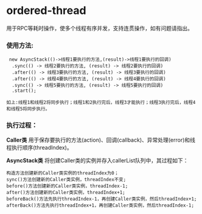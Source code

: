# ordered-thread
用于RPC等耗时操作，使多个线程有序并发，支持连贯操作，如有问题请指出。
### 使用方法:
     new AsyncStack(()->线程1要执行的方法,(result)->线程1要执行的回调)
      .sync(() -> 线程2要执行的方法, (result) -> 线程2要执行的回调)
      .after(() -> 线程3要执行的方法, (result) -> 线程3要执行的回调)
      .after(() -> 线程4要执行的方法, (result) -> 线程4要执行的回调)
      .sync(() -> 线程5要执行的方法, (result) -> 线程5要执行的回调)
      .start(); 
      
    如上:线程1和线程2将同步执行；线程1和2执行完后，线程3才能执行；线程3执行完后，线程4和线程5将同步执行。
    
### 执行过程：
**Caller类** 用于保存要执行的方法(action)、回调(callback)、异常处理(error)和线程执行顺序(threadIndex)。

**AsyncStack类** 将创建Caller类的实例并存入callerList队列中，其过程如下：

    构造方法创建新的Caller类实例的threadIndex为0；
    sync()方法创建新的Caller类实例，threadIndex不变;
    before()方法创建新的Caller类实例，threadIndex-1;
    after()方法创建新的Caller类实例，threadIndex+1;
    beforeBack()方法先执行threadIndex-1，再创建Caller类实例，然后threadIndex+1;
    afterBack()方法先执行threadIndex+1，再创建Caller类实例，然后threadIndex-1;

